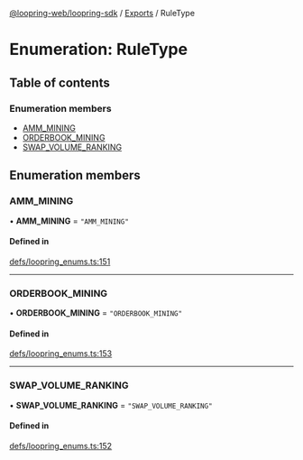 [@loopring-web/loopring-sdk](../README.md) / [Exports](../modules.md) / RuleType

# Enumeration: RuleType

## Table of contents

### Enumeration members

- [AMM\_MINING](RuleType.md#amm_mining)
- [ORDERBOOK\_MINING](RuleType.md#orderbook_mining)
- [SWAP\_VOLUME\_RANKING](RuleType.md#swap_volume_ranking)

## Enumeration members

### AMM\_MINING

• **AMM\_MINING** = `"AMM_MINING"`

#### Defined in

[defs/loopring_enums.ts:151](https://github.com/Loopring/loopring_sdk/blob/5861d10/src/defs/loopring_enums.ts#L151)

___

### ORDERBOOK\_MINING

• **ORDERBOOK\_MINING** = `"ORDERBOOK_MINING"`

#### Defined in

[defs/loopring_enums.ts:153](https://github.com/Loopring/loopring_sdk/blob/5861d10/src/defs/loopring_enums.ts#L153)

___

### SWAP\_VOLUME\_RANKING

• **SWAP\_VOLUME\_RANKING** = `"SWAP_VOLUME_RANKING"`

#### Defined in

[defs/loopring_enums.ts:152](https://github.com/Loopring/loopring_sdk/blob/5861d10/src/defs/loopring_enums.ts#L152)
